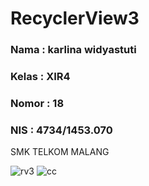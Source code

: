 # RecyclerView3
###  Nama : karlina widyastuti
###  Kelas : XIR4
###  Nomor : 18
###  NIS  : 4734/1453.070

SMK TELKOM MALANG


![rv3](https://cloud.githubusercontent.com/assets/22352314/22011566/57861efe-dcc2-11e6-8789-5357b6951698.PNG)
![cc](https://cloud.githubusercontent.com/assets/22352314/22011573/61559108-dcc2-11e6-9f54-9e3ce748b7c5.PNG)
